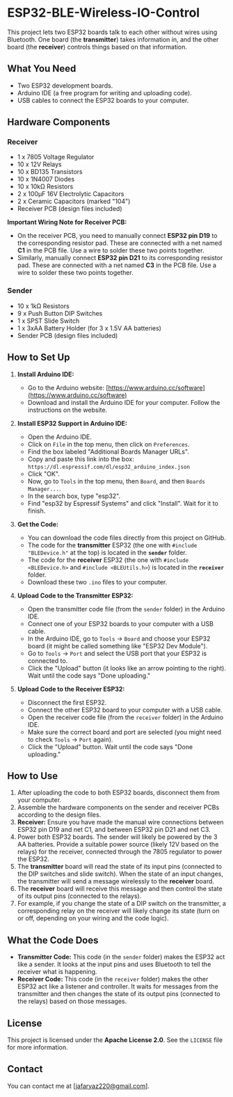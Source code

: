 # ESP32-BLE-Wireless-IO-Control


This project lets two ESP32 boards talk to each other without wires using Bluetooth. One board (the **transmitter**) takes information in, and the other board (the **receiver**) controls things based on that information.

## What You Need

* Two ESP32 development boards.
* Arduino IDE (a free program for writing and uploading code).
* USB cables to connect the ESP32 boards to your computer.

## Hardware Components

### Receiver

* 1 x 7805 Voltage Regulator
* 10 x 12V Relays
* 10 x BD135 Transistors
* 10 x 1N4007 Diodes
* 10 x 10kΩ Resistors
* 2 x 100µF 16V Electrolytic Capacitors
* 2 x Ceramic Capacitors (marked "104")
* Receiver PCB (design files included)

**Important Wiring Note for Receiver PCB:**

* On the receiver PCB, you need to manually connect **ESP32 pin D19** to the corresponding resistor pad. These are connected with a net named **C1** in the PCB file. Use a wire to solder these two points together.
* Similarly, manually connect **ESP32 pin D21** to its corresponding resistor pad. These are connected with a net named **C3** in the PCB file. Use a wire to solder these two points together.

### Sender

* 10 x 1kΩ Resistors
* 9 x Push Button DIP Switches
* 1 x SPST Slide Switch
* 1 x 3xAA Battery Holder (for 3 x 1.5V AA batteries)
* Sender PCB (design files included)

## How to Set Up

1.  **Install Arduino IDE:**
    * Go to the Arduino website: [https://www.arduino.cc/software](https://www.arduino.cc/software)
    * Download and install the Arduino IDE for your computer. Follow the instructions on the website.

2.  **Install ESP32 Support in Arduino IDE:**
    * Open the Arduino IDE.
    * Click on `File` in the top menu, then click on `Preferences`.
    * Find the box labeled "Additional Boards Manager URLs".
    * Copy and paste this link into the box: `https://dl.espressif.com/dl/esp32_arduino_index.json`
    * Click "OK".
    * Now, go to `Tools` in the top menu, then `Board`, and then `Boards Manager...`.
    * In the search box, type "esp32".
    * Find "esp32 by Espressif Systems" and click "Install". Wait for it to finish.

3.  **Get the Code:**
    * You can download the code files directly from this project on GitHub.
    * The code for the **transmitter** ESP32 (the one with `#include "BLEDevice.h"` at the top) is located in the **`sender`** folder.
    * The code for the **receiver** ESP32 (the one with `#include <BLEDevice.h>` and `#include <BLEUtils.h>`) is located in the **`receiver`** folder.
    * Download these two `.ino` files to your computer.

4.  **Upload Code to the Transmitter ESP32:**
    * Open the transmitter code file (from the `sender` folder) in the Arduino IDE.
    * Connect one of your ESP32 boards to your computer with a USB cable.
    * In the Arduino IDE, go to `Tools` -> `Board` and choose your ESP32 board (it might be called something like "ESP32 Dev Module").
    * Go to `Tools` -> `Port` and select the USB port that your ESP32 is connected to.
    * Click the "Upload" button (it looks like an arrow pointing to the right). Wait until the code says "Done uploading."

5.  **Upload Code to the Receiver ESP32:**
    * Disconnect the first ESP32.
    * Connect the other ESP32 board to your computer with a USB cable.
    * Open the receiver code file (from the `receiver` folder) in the Arduino IDE.
    * Make sure the correct board and port are selected (you might need to check `Tools` -> `Port` again).
    * Click the "Upload" button. Wait until the code says "Done uploading."

## How to Use

1.  After uploading the code to both ESP32 boards, disconnect them from your computer.
2.  Assemble the hardware components on the sender and receiver PCBs according to the design files.
3.  **Receiver:** Ensure you have made the manual wire connections between ESP32 pin D19 and net C1, and between ESP32 pin D21 and net C3.
4.  Power both ESP32 boards. The sender will likely be powered by the 3 AA batteries. Provide a suitable power source (likely 12V based on the relays) for the receiver, connected through the 7805 regulator to power the ESP32.
5.  The **transmitter** board will read the state of its input pins (connected to the DIP switches and slide switch). When the state of an input changes, the transmitter will send a message wirelessly to the **receiver** board.
6.  The **receiver** board will receive this message and then control the state of its output pins (connected to the relays).
7.  For example, if you change the state of a DIP switch on the transmitter, a corresponding relay on the receiver will likely change its state (turn on or off, depending on your wiring and the code logic).

## What the Code Does

* **Transmitter Code:** This code (in the `sender` folder) makes the ESP32 act like a sender. It looks at the input pins and uses Bluetooth to tell the receiver what is happening.
* **Receiver Code:** This code (in the `receiver` folder) makes the other ESP32 act like a listener and controller. It waits for messages from the transmitter and then changes the state of its output pins (connected to the relays) based on those messages.

## License

This project is licensed under the **Apache License 2.0**. See the `LICENSE` file for more information.

## Contact

You can contact me at [jafaryaz220@gmail.com].
